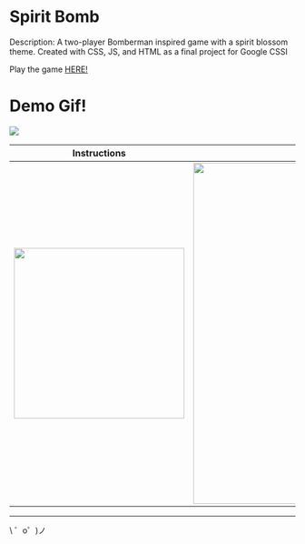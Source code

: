 Spirit Bomb
=================
Description: A two-player Bomberman inspired game with a spirit blossom theme. Created with CSS, JS, and HTML as a final project for Google CSSI

Play the game [HERE!](https://scandalous-tidy-tamarind.glitch.me)

# Demo Gif!
![](https://media.giphy.com/media/RqE73ZFNtal2aEBGRE/giphy.gif)

Instructions            |  Credits
:-------------------------:|:-------------------------:
<img src="https://cdn.glitch.com/d649cbbc-e1ae-4e01-8436-8f08bba45c16%2FScreen%20Shot%202020-09-17%20at%203.56.53%20AM.png?v=1600330513552" width="300">  |  <img src="https://cdn.glitch.com/d649cbbc-e1ae-4e01-8436-8f08bba45c16%2FUntitled%20presentation%20(3).jpg?v=1596159961428" width="600">
-------------------
\ ゜o゜)ノ
